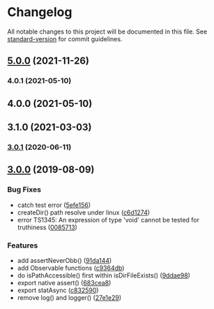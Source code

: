# Changelog

All notable changes to this project will be documented in this file. See [standard-version](https://github.com/conventional-changelog/standard-version) for commit guidelines.

## [5.0.0](https://github.com/waitingsong/node-rxwalker/compare/v4.0.1...v5.0.0) (2021-11-26)

### 4.0.1 (2021-05-10)

## 4.0.0 (2021-05-10)

## 3.1.0 (2021-03-03)

### [3.0.1](https://github.com/waitingsong/npm-base/compare/v3.0.0...v3.0.1) (2020-06-11)

## [3.0.0](https://github.com/waitingsong/node-rxwalker/compare/v2.2.0...v3.0.0) (2019-08-09)


### Bug Fixes

* catch test error ([5efe156](https://github.com/waitingsong/node-rxwalker/commit/5efe156))
* createDir() path resolve under linux ([c6d1274](https://github.com/waitingsong/node-rxwalker/commit/c6d1274))
* error TS1345: An expression of type 'void' cannot be tested for truthiness ([0085713](https://github.com/waitingsong/node-rxwalker/commit/0085713))


### Features

* add assertNeverObb() ([91da144](https://github.com/waitingsong/node-rxwalker/commit/91da144))
* add Observable functions ([c9364db](https://github.com/waitingsong/node-rxwalker/commit/c9364db))
* do isPathAccessible() first within isDirFileExists() ([9ddae98](https://github.com/waitingsong/node-rxwalker/commit/9ddae98))
* export native assert() ([683cea8](https://github.com/waitingsong/node-rxwalker/commit/683cea8))
* export statAsync ([c832590](https://github.com/waitingsong/node-rxwalker/commit/c832590))
* remove log() and logger() ([27e1e29](https://github.com/waitingsong/node-rxwalker/commit/27e1e29))
